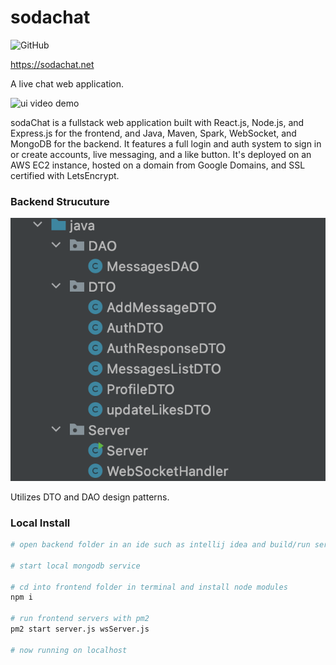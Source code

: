 # sodachat
![GitHub](https://img.shields.io/github/license/rinaykumar/sodaChat) 

https://sodachat.net

A live chat web application.

![ui video demo](frontend/src/videos/ui-demo.gif)


sodaChat is a fullstack web application built with React.js, Node.js, and Express.js for the frontend, and Java, Maven, Spark, WebSocket, and MongoDB for the backend.
It features a full login and auth system to sign in or create accounts, live messaging, and a like button.
It's deployed on an AWS EC2 instance, hosted on a domain from Google Domains, and SSL certified with LetsEncrypt.


### Backend Strucuture

![alt text](frontend/src/videos/backend.png)

Utilizes DTO and DAO design patterns.


### Local Install

```bash
# open backend folder in an ide such as intellij idea and build/run server main

# start local mongodb service

# cd into frontend folder in terminal and install node modules
npm i

# run frontend servers with pm2
pm2 start server.js wsServer.js

# now running on localhost
```
